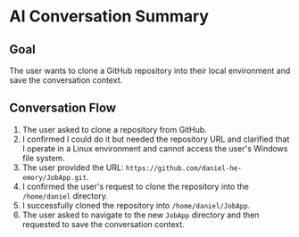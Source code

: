 # AI Conversation Summary

## Goal
The user wants to clone a GitHub repository into their local environment and save the conversation context.

## Conversation Flow
1.  The user asked to clone a repository from GitHub.
2.  I confirmed I could do it but needed the repository URL and clarified that I operate in a Linux environment and cannot access the user's Windows file system.
3.  The user provided the URL: `https://github.com/daniel-he-emory/JobApp.git`.
4.  I confirmed the user's request to clone the repository into the `/home/daniel` directory.
5.  I successfully cloned the repository into `/home/daniel/JobApp`.
6.  The user asked to navigate to the new `JobApp` directory and then requested to save the conversation context.

